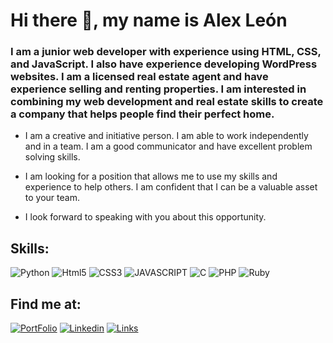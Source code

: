 # Hi there 👋, my name is Alex León 
### I am a junior web developer with experience using HTML, CSS, and JavaScript. I also have experience developing WordPress websites. I am a licensed real estate agent and have experience selling and renting properties. I am interested in combining my web development and real estate skills to create a company that helps people find their perfect home.

- I am a creative and initiative person. I am able to work independently and in a team. I am a good communicator and have excellent problem solving skills.

- I am looking for a position that allows me to use my skills and experience to help others. I am confident that I can be a valuable asset to your team.

- I look forward to speaking with you about this opportunity.

## Skills:
![Python](https://img.shields.io/badge/Python-3776AB?style=for-the-badge&logo=python&logoColor=white)
![Html5](https://img.shields.io/badge/HTML5-E34F26?style=for-the-badge&logo=html5&logoColor=white)
![CSS3](https://img.shields.io/badge/CSS3-1572B6?style=for-the-badge&logo=css3&logoColor=white)
![JAVASCRIPT](https://img.shields.io/badge/JavaScript-F7DF1E?style=for-the-badge&logo=javascript&logoColor=black)
![C](https://img.shields.io/badge/C-00599C?style=for-the-badge&logo=c&logoColor=white)
![PHP](https://img.shields.io/badge/PHP-777BB4?style=for-the-badge&logo=php&logoColor=white)
![Ruby](https://img.shields.io/badge/Ruby-CA4245?style=for-the-badge&logo=ruby&logoColor=white)</br>

## Find me at:
[![PortFolio](https://img.shields.io/badge/My_Website-newless.tk-14a1f0?style=for-the-badge&logo=wordpress&logoColor=white&labelColor=101010)](www.newless.tk)
[![Linkedin](https://img.shields.io/badge/LinkedIn-0077B5?style=for-the-badge&logo=linkedin&logoColor=white)](https://www.linkedin.com/in/alexander-leon-v?lipi=urn%3Ali%3Apage%3Ad_flagship3_profile_view_base_contact_details%3Be5PSv%2BimTEWqaQn3lOWV9Q%3D%3D)
[![Links](https://img.shields.io/badge/LinkTree-newless.tk-44a3f1?style=for-the-badge&logo=gmail&logoColor=white&labelColor=101010)](https://linktr.ee/newless)
